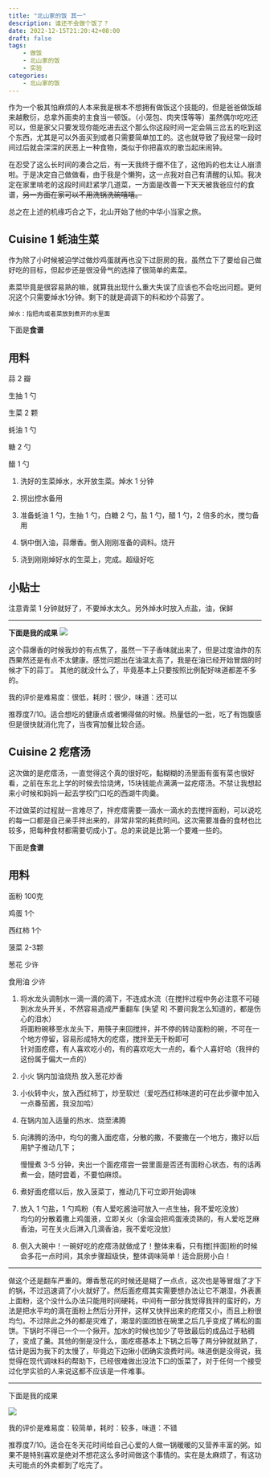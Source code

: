```yaml
---
title: "北山家的饭 其一"
description: 谁还不会做个饭了？
date: 2022-12-15T21:20:42+08:00
draft: false 
tags: 
    - 做饭
    - 北山家的饭
    - 实验
categories: 
    - 北山家的饭
---
```


作为一个极其怕麻烦的人本来我是根本不想拥有做饭这个技能的，但是爸爸做饭越来越敷衍，总拿外面卖的主食当一顿饭。（小笼包、肉夹馍等等）虽然偶尔吃吃还可以，但是家父只要发现你能吃进去这个那么你这段时间一定会隔三岔五的吃到这个东西，尤其是可以外面买到或者只需要简单加工的。这也就导致了我经常一段时间过后就会深深的厌恶上一种食物，类似于你把喜欢的歌当起床闹钟。

在忍受了这么长时间的凑合之后，有一天我终于绷不住了，这他妈的也太让人崩溃啦。于是决定自己做做看，由于我是个懒狗，这一点我对自己有清醒的认知。我决定在家里啃老的这段时间赶紧学几道菜，一方面是改善一下天天被我爸应付的食谱，~~另一方面在家可以不用洗锅洗碗嘻嘻。~~

总之在上述的机缘巧合之下，北山开始了他的中华小当家之旅。

## Cuisine 1 蚝油生菜

作为除了小时候被迫学过做炒鸡蛋就再也没下过厨房的我，虽然立下了要给自己做好吃的目标，但起步还是很没骨气的选择了很简单的素菜。

素菜毕竟是很容易熟的嘛，就算我出现什么重大失误了应该也不会吃出问题。更何况这个只需要焯水1分钟。剩下的就是调调下的料和炒个蒜罢了。

`焯水：指把肉或者菜放到煮开的水里面`

下面是**食谱**


## 用料  
蒜 2 瓣

生抽 1 勺

生菜 2 颗

蚝油 1 勺

糖 2 勺

醋 1 勺

1.  洗好的生菜焯水，水开放生菜。焯水 1 分钟
    
2.  捞出控水备用
    
3.  准备蚝油 1 勺，生抽 1 勺，白糖 2 勺，盐 1 勺，醋 1 勺，2 倍多的水，搅匀备用
    
4.  锅中倒入油，蒜爆香。倒入刚刚准备的调料。烧开
    
5.  浇到刚刚焯好水的生菜上，完成。超级好吃
    

## 小贴士

注意青菜 1 分钟就好了，不要焯水太久。另外焯水时放入点盐，油，保鲜


--------------------------------------------------------------------
**下面是我的成果**
![](https://cdn.jsdelivr.net/gh/linsmik/kita-image/rwHZnvGjpSbK3C6.jpg)


这个蒜爆香的时候我炒的有点焦了，虽然一下子香味就出来了，但是过度油炸的东西果然还是有点不太健康。感觉问题出在油温太高了，我是在油已经开始冒烟的时候才下的蒜丁。
其他的就没什么了，毕竟基本上只要按照比例配好味道都差不多的。

我的评价是难易度：很低，耗时：很少，味道：还可以

推荐度7/10。适合想吃的健康点或者懒得做的时候。热量低的一批，吃了有饱腹感但是很快就消化完了，当夜宵加餐比较合适。

## Cuisine 2 疙瘩汤

这次做的是疙瘩汤，一直觉得这个真的很好吃，黏糊糊的汤里面有蛋有菜也很好看，之前在东北上学的时候去恰烧烤，15块钱能点满满一盆疙瘩汤。不禁让我想起来小时候和妈妈一起去学校门口吃的西湖牛肉羹。

不过做菜的过程就一言难尽了，拌疙瘩需要一滴水一滴水的去搅拌面粉，可以说吃的每一口都是自己亲手拌出来的，非常非常的耗费时间。这次需要准备的食材也比较多，把每种食材都需要切成小丁。总的来说是比第一个要难一些的。

下面是**食谱**

## 用料  
面粉 100克

鸡蛋 1个

西红柿 1个

菠菜 2-3颗

葱花 少许

食用油 少许
  
1.  将水龙头调制水一滴一滴的滴下，不连成水流（在搅拌过程中务必注意不可碰到水龙头开关，不然容易造成严重翻车 [失望 R] 不要问我怎么知道的，都是伤心的泪水）  
    将面粉碗移至水龙头下，用筷子来回搅拌，并不停的转动面粉的碗，不可在一个地方停留，容易形成特大的疙瘩，搅拌至无干粉即可  
    针对面疙瘩，有人喜欢吃小的，有的喜欢吃大一点的，看个人喜好哈（我拌的这份属于偏大一点的）
    
2.  小火 锅内加油烧热 放入葱花炒香
    
3.  小伙转中火，放入西红柿丁，炒至软烂（爱吃西红柿味道的可在此步骤中加入一点番茄酱，我没加哈）
    
4.  在锅内加入适量的热水、烧至沸腾
    
5.  向沸腾的汤中，均匀的撒入面疙瘩，分散的撒，不要撒在一个地方，撒好以后用铲子推动几下；
    
    慢慢煮 3-5 分钟，夹出一个面疙瘩尝一尝里面是否还有面粉心状态，有的话再煮一会，随时尝着，不要怕麻烦。
    
6.  煮好面疙瘩以后，放入菠菜丁，推动几下可立即开始调味
    
7.  放入 1 勺盐，1 勺鸡粉（有人爱吃酱油可放入一点生抽，我不爱吃没放）  
    均匀的分散着撒上鸡蛋液，立即关火（余温会把鸡蛋液烫熟的，有人爱吃芝麻香油，可在关火后淋入几滴香油，我不爱吃没放）
    
8.  倒入大碗中！一碗好吃的疙瘩汤就做成了！整体来看，只有搅[拌面]粉的时候会多花一点时间，其余步骤超级快，整体调味简单！适合厨房小白！
    

-------------------------------

做这个还是翻车严重的。爆香葱花的时候还是糊了一点点，这次也是等冒烟了才下的锅，不过迅速调了小火就好了。然后面疙瘩其实需要想办法让它不潮湿，外表裹上面粉，这个没什么办法只能用时间硬耗，中间有一部分我觉得我拌的蛮好的，方法是把水平均的滴在面粉上然后分开拌，这样又快拌出来的疙瘩又小，而且上粉很均匀。不过除此之外的都是灾难了，潮湿的面团放在碗里之后几乎变成了稀松的面饼。下锅时不得已一个一个揪开。加水的时候也加少了导致最后的成品过于粘稠了，变成了羹。其他的倒是没什么，面疙瘩基本上下锅之后等了两分钟就就熟了，估计是因为我下的太慢了，毕竟边下边揪小团确实浪费时间。味道倒是没得说，我觉得在现代调味料的帮助下，已经很难做出没法下口的饭菜了，对于任何一个接受过化学实验的人来说这都不应该是一件难事。

-------------------------------
下面是我的成果

![](https://cdn.jsdelivr.net/gh/linsmik/kita-image/XPjAJym4LbOSv3t.jpg)


我的评价是难易度：较简单，耗时：较多，味道：不错

推荐度7/10。适合在冬天花时间给自己心爱的人做一锅暖暖的又营养丰富的粥。如果不是特别喜欢是绝对不想花这么多时间做这个事情的。实在是太麻烦了，有这功夫可能点的外卖都到了吃完了。


